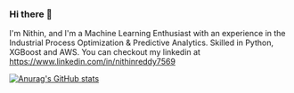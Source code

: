 ### Hi there 👋

I'm Nithin, and I'm a Machine Learning Enthusiast with an experience in the Industrial Process Optimization & Predictive Analytics. Skilled in Python, XGBoost and AWS. You can checkout my linkedin at https://www.linkedin.com/in/nithinreddy7569

[![Anurag's GitHub stats](https://github-readme-stats.vercel.app/api?username=Nithin7569)](https://github.com/anuraghazra/github-readme-stats)
